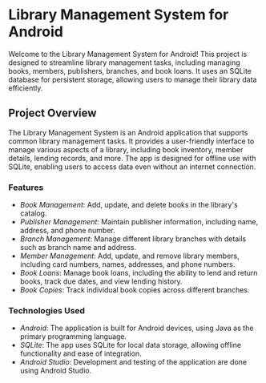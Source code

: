 # Library Management System for Android

Welcome to the Library Management System for Android! This project is designed to streamline library management tasks, including managing books, members, publishers, branches, and book loans. It uses an SQLite database for persistent storage, allowing users to manage their library data efficiently.

## Project Overview
The Library Management System is an Android application that supports common library management tasks. It provides a user-friendly interface to manage various aspects of a library, including book inventory, member details, lending records, and more. The app is designed for offline use with SQLite, enabling users to access data even without an internet connection.

### Features
- *Book Management*: Add, update, and delete books in the library's catalog.
- *Publisher Management*: Maintain publisher information, including name, address, and phone number.
- *Branch Management*: Manage different library branches with details such as branch name and address.
- *Member Management*: Add, update, and remove library members, including card numbers, names, addresses, and phone numbers.
- *Book Loans*: Manage book loans, including the ability to lend and return books, track due dates, and view lending history.
- *Book Copies*: Track individual book copies across different branches.

### Technologies Used
- *Android*: The application is built for Android devices, using Java as the primary programming language.
- *SQLite*: The app uses SQLite for local data storage, allowing offline functionality and ease of integration.
- *Android Studio*: Development and testing of the application are done using Android Studio.

